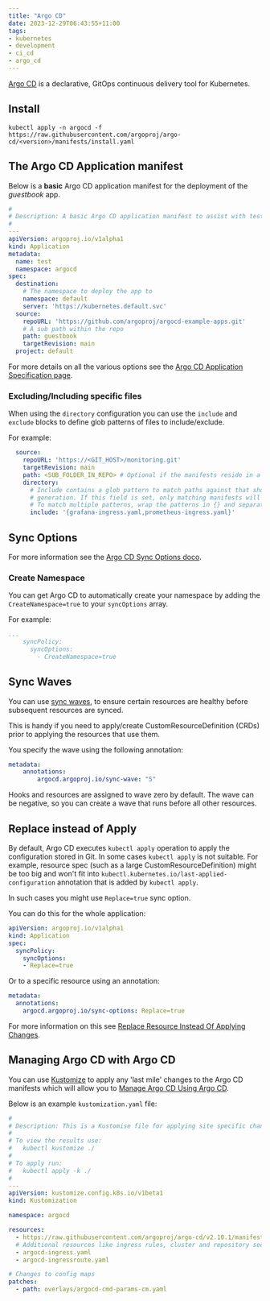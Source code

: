 ```yaml
---
title: "Argo CD"
date: 2023-12-29T06:43:55+11:00
tags:
- kubernetes
- development
- ci_cd
- argo_cd
---
```


[Argo CD](https://argo-cd.readthedocs.io/en/stable/) is a declarative, GitOps continuous delivery tool for Kubernetes.
<!--more-->

## Install

```shell
kubectl apply -n argocd -f https://raw.githubusercontent.com/argoproj/argo-cd/<version>/manifests/install.yaml
```

## The Argo CD Application manifest

Below is a **basic** Argo CD application manifest for the deployment of the _guestbook_ app.

```yaml
#
# Description: A basic Argo CD application manifest to assist with testing.
#
---
apiVersion: argoproj.io/v1alpha1
kind: Application
metadata:
  name: test
  namespace: argocd
spec:
  destination:
    # The namespace to deploy the app to
    namespace: default
    server: 'https://kubernetes.default.svc'
  source:
    repoURL: 'https://github.com/argoproj/argocd-example-apps.git'
    # A sub path within the repo
    path: guestbook
    targetRevision: main
  project: default
```

For more details on all the various options see the [Argo CD Application Specification page](https://argo-cd.readthedocs.io/en/stable/user-guide/application-specification/).

### Excluding/Including specific files

When using the `directory` configuration you can use the `include` and `exclude` blocks to define glob patterns of files
to include/exclude.

For example:

```yaml
  source:
    repoURL: 'https://<GIT_HOST>/monitoring.git'
    targetRevision: main
    path: <SUB_FOLDER_IN_REPO> # Optional if the manifests reside in a sub-folder of the repo
    directory:
      # Include contains a glob pattern to match paths against that should be explicitly included during manifest
      # generation. If this field is set, only matching manifests will be included.
      # To match multiple patterns, wrap the patterns in {} and separate them with commas. For example: '{*.yml,*.yaml}'
      include: '{grafana-ingress.yaml,prometheus-ingress.yaml}'
```

## Sync Options

For more information see the [Argo CD Sync Options doco](https://argo-cd.readthedocs.io/en/stable/user-guide/sync-options/).

### Create Namespace

You can get Argo CD to automatically create your namespace by adding the `CreateNamespace=true` to your `syncOptions` array.

For example:

```yaml
...
    syncPolicy:
      syncOptions:
        - CreateNamespace=true
```

## Sync Waves

You can use [sync waves](https://argo-cd.readthedocs.io/en/stable/user-guide/sync-waves/#how-do-i-configure-waves), 
to ensure certain resources are healthy before subsequent resources are synced.

This is handy if you need to apply/create CustomResourceDefinition (CRDs) prior to applying the resources that use them.

You specify the wave using the following annotation:
```yaml
metadata:
    annotations:
        argocd.argoproj.io/sync-wave: "5"
```

Hooks and resources are assigned to wave zero by default. The wave can be negative, so you can create a wave that runs
before all other resources.

## Replace instead of Apply

By default, Argo CD executes `kubectl apply` operation to apply the configuration stored in Git. 
In some cases `kubectl apply` is not suitable. For example, resource spec (such as a large CustomResourceDefinition) might be 
too big and won't fit into `kubectl.kubernetes.io/last-applied-configuration` annotation that is added by `kubectl apply`.

In such cases you might use `Replace=true` sync option.

You can do this for the whole application:

```yaml
apiVersion: argoproj.io/v1alpha1
kind: Application
spec:
  syncPolicy:
    syncOptions:
    - Replace=true
```

Or to a specific resource using an annotation:

```yaml
metadata:
  annotations:
    argocd.argoproj.io/sync-options: Replace=true
```

For more information on this see [Replace Resource Instead Of Applying Changes](https://argo-cd.readthedocs.io/en/stable/user-guide/sync-options/#replace-resource-instead-of-applying-changes).

## Managing Argo CD with Argo CD

You can use [Kustomize](./kustomize) to apply any 'last mile' changes to the Argo CD manifests which will allow you to 
[Manage Argo CD Using Argo CD](https://argo-cd.readthedocs.io/en/stable/operator-manual/declarative-setup/#manage-argo-cd-using-argo-cd).

Below is an example `kustomization.yaml` file:

```yaml
#
# Description: This is a Kustomise file for applying site specific changes to the default Argo CD manifests.
#
# To view the results use:
#   kubectl kustomize ./
#
# To apply run:
#   kubectl apply -k ./
#
---
apiVersion: kustomize.config.k8s.io/v1beta1
kind: Kustomization

namespace: argocd

resources:
  - https://raw.githubusercontent.com/argoproj/argo-cd/v2.10.1/manifests/install.yaml
  # Additional resources like ingress rules, cluster and repository secrets.
  - argocd-ingress.yaml
  - argocd-ingressroute.yaml

# Changes to config maps
patches:
  - path: overlays/argocd-cmd-params-cm.yaml
```

